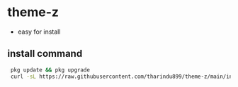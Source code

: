 # theme-z

- easy for install

## install command

```bash
 pkg update && pkg upgrade
 curl -sL https://raw.githubusercontent.com/tharindu899/theme-z/main/install.sh | bash
```
